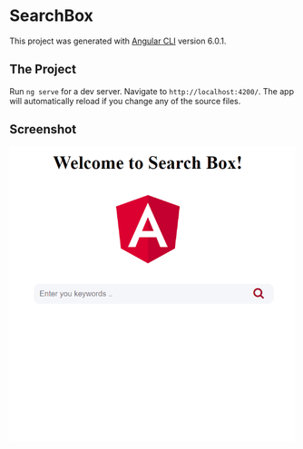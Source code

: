 # SearchBox

This project was generated with [Angular CLI](https://github.com/angular/angular-cli) version 6.0.1.

## The Project

Run `ng serve` for a dev server. Navigate to `http://localhost:4200/`. The app will automatically reload if you change any of the source files.

## Screenshot

![Searchbox](/search.gif)
